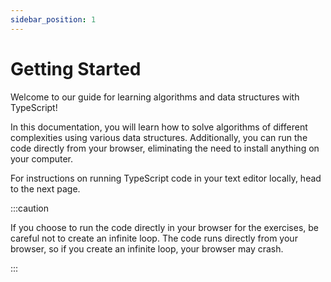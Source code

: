 ```yaml
---
sidebar_position: 1
---
```


# Getting Started

Welcome to our guide for learning algorithms and data structures with TypeScript!

In this documentation, you will learn how to solve algorithms of different complexities using various data structures.
Additionally, you can run the code directly from your browser, eliminating the need to install anything on your
computer.

For instructions on running TypeScript code in your text editor locally, head to the next page.

:::caution

If you choose to run the code directly in your browser for the exercises, be careful not to create an infinite loop.
The code runs directly from your browser, so if you create an infinite loop, your browser may crash.

:::
